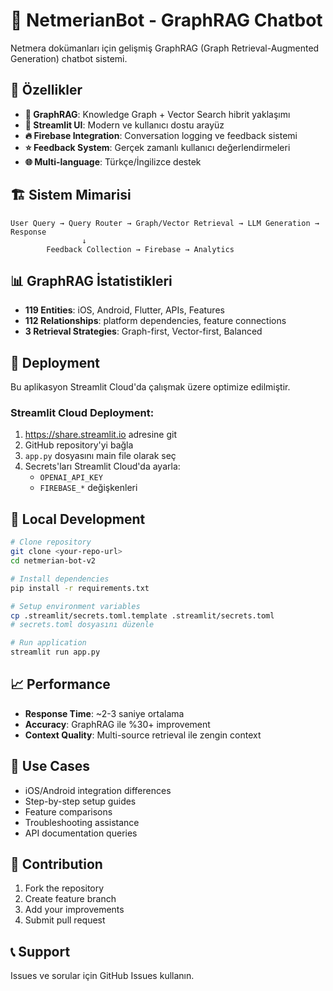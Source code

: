 # 🤖 NetmerianBot - GraphRAG Chatbot

Netmera dokümanları için gelişmiş GraphRAG (Graph Retrieval-Augmented Generation) chatbot sistemi.

## 🚀 Özellikler

- **🔗 GraphRAG**: Knowledge Graph + Vector Search hibrit yaklaşımı
- **📱 Streamlit UI**: Modern ve kullanıcı dostu arayüz
- **🔥 Firebase Integration**: Conversation logging ve feedback sistemi
- **⭐ Feedback System**: Gerçek zamanlı kullanıcı değerlendirmeleri
- **🌐 Multi-language**: Türkçe/İngilizce destek

## 🏗️ Sistem Mimarisi

```
User Query → Query Router → Graph/Vector Retrieval → LLM Generation → Response
                ↓
        Feedback Collection → Firebase → Analytics
```

## 📊 GraphRAG İstatistikleri

- **119 Entities**: iOS, Android, Flutter, APIs, Features
- **112 Relationships**: platform dependencies, feature connections
- **3 Retrieval Strategies**: Graph-first, Vector-first, Balanced

## 🚀 Deployment

Bu aplikasyon Streamlit Cloud'da çalışmak üzere optimize edilmiştir.

### Streamlit Cloud Deployment:

1. https://share.streamlit.io adresine git
2. GitHub repository'yi bağla
3. `app.py` dosyasını main file olarak seç
4. Secrets'ları Streamlit Cloud'da ayarla:
   - `OPENAI_API_KEY`
   - `FIREBASE_*` değişkenleri

## 🔧 Local Development

```bash
# Clone repository
git clone <your-repo-url>
cd netmerian-bot-v2

# Install dependencies
pip install -r requirements.txt

# Setup environment variables
cp .streamlit/secrets.toml.template .streamlit/secrets.toml
# secrets.toml dosyasını düzenle

# Run application
streamlit run app.py
```

## 📈 Performance

- **Response Time**: ~2-3 saniye ortalama
- **Accuracy**: GraphRAG ile %30+ improvement
- **Context Quality**: Multi-source retrieval ile zengin context

## 🎯 Use Cases

- iOS/Android integration differences
- Step-by-step setup guides
- Feature comparisons
- Troubleshooting assistance
- API documentation queries

## 🤝 Contribution

1. Fork the repository
2. Create feature branch
3. Add your improvements
4. Submit pull request

## 📞 Support

Issues ve sorular için GitHub Issues kullanın.